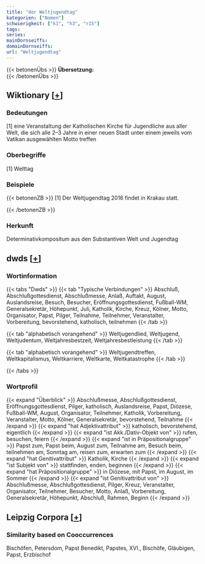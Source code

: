```yaml
---
title: "der Weltjugendtag"
kategorien: ["Nomen"]
schwierigkeit: ["k1", "h3", "r15"]
tags:
series:
mainDornseiffs:
domainDornseiffs:
url: "Weltjugendtag"
---
```


{{< betonenÜbs >}}
**Übersetzung:**  
{{< /betonenÜbs >}}

## Wiktionary [[+](https://de.wiktionary.org/wiki/Weltjugendtag)]

### Bedeutungen
[1] eine Veranstaltung der Katholischen Kirche für Jugendliche aus aller Welt, die sich alle 2–3 Jahre in einer neuen Stadt unter einem jeweils vom Vatikan ausgewählten Motto treffen  

### Oberbegriffe
[1] Welttag  

### Beispiele
{{< betonenZB >}}
[1] Der Weltjugendtag 2016 findet in Krakau statt.  

{{< /betonenZB >}}
### Herkunft
Determinativkompositum aus den Substantiven Welt und Jugendtag  



## dwds [[+](https://www.dwds.de/wb/Weltjugendtag)]

### Wortinformation
{{< tabs "Dwds" >}}
{{< tab "Typische Verbindungen" >}}
Abschluß, Abschlußgottesdienst, Abschlußmesse, Anlaß, Auftakt, August, Auslandsreise, Besuch, Besucher, Eröffnungsgottesdienst, Fußball-WM, Generalsekretär, Höhepunkt, Juli, Katholik, Kirche, Kreuz, Kölner, Motto, Organisator, Papst, Pilger, Teilnahme, Teilnehmer, Veranstalter, Vorbereitung, bevorstehend, katholisch, teilnehmen
{{< /tab >}}

{{< tab "alphabetisch vorangehend" >}}
Weltjugendlied, Weltjugend, Weltjudentum, Weltjahresbestzeit, Weltjahresbestleistung
{{< /tab >}}

{{< tab "alphabetisch vorangehend" >}}
Weltjugendtreffen, Weltkapitalismus, Weltkarriere, Weltkarte, Weltkatastrophe
{{< /tab >}}

{{< /tabs >}}

### Wortprofil
{{< expand "Überblick" >}} Abschlußmesse, Abschlußgottesdienst, Eröffnungsgottesdienst, Pilger, katholisch, Auslandsreise, Papst, Diözese, Fußball-WM, August, Organisator, Teilnehmer, Katholik, Vorbereitung, Veranstalter, Motto, Kölner, Generalsekretär, bevorstehend, Teilnahme {{< /expand >}}
{{< expand "hat Adjektivattribut" >}} katholisch, bevorstehend, eigentlich {{< /expand >}}
{{< expand "ist Akk./Dativ-Objekt von" >}} rufen, besuchen, feiern {{< /expand >}}
{{< expand "ist in Präpositionalgruppe" >}} Papst zum, Papst beim, August zum, Teilnahme am, Besuch beim, teilnehmen am, Sonntag am, reisen zum, erwarten zum {{< /expand >}}
{{< expand "hat Genitivattribut" >}} Katholik, Kirche {{< /expand >}}
{{< expand "ist Subjekt von" >}} stattfinden, enden, beginnen {{< /expand >}}
{{< expand "hat Präpositionalgruppe" >}} in Diözese, mit Papst, im August, im Sommer {{< /expand >}}
{{< expand "ist Genitivattribut von" >}} Abschlußmesse, Abschlußgottesdienst, Pilger, Kreuz, Veranstalter, Organisator, Teilnehmer, Besucher, Motto, Anlaß, Vorbereitung, Generalsekretär, Höhepunkt, Abschluß, Rahmen, Beginn {{< /expand >}}

## Leipzig Corpora [[+](https://corpora.uni-leipzig.de/en/res?word=Weltjugendtag&corpusId=deu_newscrawl-public_2018)]


### Similarity based on Cooccurrences
Bischöfen, Petersdom, Papst Benedikt, Papstes, XVI., Bischöfe, Gläubigen, Papst, Erzbischof

